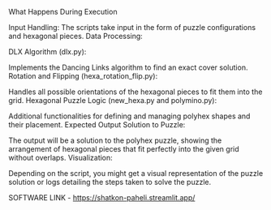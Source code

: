 What Happens During Execution

Input Handling: The scripts take input in the form of puzzle configurations and hexagonal pieces.
Data Processing:

DLX Algorithm (dlx.py):

Implements the Dancing Links algorithm to find an exact cover solution.
Rotation and Flipping (hexa_rotation_flip.py):

Handles all possible orientations of the hexagonal pieces to fit them into the grid.
Hexagonal Puzzle Logic (new_hexa.py and polymino.py): 

Additional functionalities for defining and managing polyhex shapes and their placement.
Expected Output
Solution to Puzzle: 

The output will be a solution to the polyhex puzzle, showing the arrangement of hexagonal pieces that fit perfectly into the given grid without overlaps.
Visualization:

Depending on the script, you might get a visual representation of the puzzle solution or logs detailing the steps taken to solve the puzzle.

SOFTWARE LINK - https://shatkon-paheli.streamlit.app/
